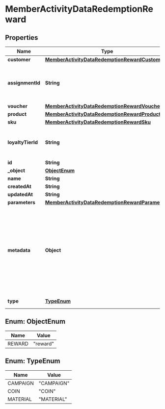 

# MemberActivityDataRedemptionReward


## Properties

| Name | Type | Description |
|------------ | ------------- | ------------- |
|**customer** | [**MemberActivityDataRedemptionRewardCustomer**](MemberActivityDataRedemptionRewardCustomer.md) |  |
|**assignmentId** | **String** | Unique reward assignment ID assigned by Voucherify. |
|**voucher** | [**MemberActivityDataRedemptionRewardVoucher**](MemberActivityDataRedemptionRewardVoucher.md) |  |
|**product** | [**MemberActivityDataRedemptionRewardProduct**](MemberActivityDataRedemptionRewardProduct.md) |  |
|**sku** | [**MemberActivityDataRedemptionRewardSku**](MemberActivityDataRedemptionRewardSku.md) |  |
|**loyaltyTierId** | **String** | Unique loyalty tier ID assigned by Voucherify. |
|**id** | **String** |  |
|**_object** | [**ObjectEnum**](#ObjectEnum) |  |
|**name** | **String** |  |
|**createdAt** | **String** |  |
|**updatedAt** | **String** |  |
|**parameters** | [**MemberActivityDataRedemptionRewardParameters**](MemberActivityDataRedemptionRewardParameters.md) |  |
|**metadata** | **Object** | A set of custom key/value pairs that you can attach to a reward. The metadata object stores all custom attributes assigned to the reward. |
|**type** | [**TypeEnum**](#TypeEnum) | Reward type. |



## Enum: ObjectEnum

| Name | Value |
|---- | -----|
| REWARD | &quot;reward&quot; |



## Enum: TypeEnum

| Name | Value |
|---- | -----|
| CAMPAIGN | &quot;CAMPAIGN&quot; |
| COIN | &quot;COIN&quot; |
| MATERIAL | &quot;MATERIAL&quot; |



